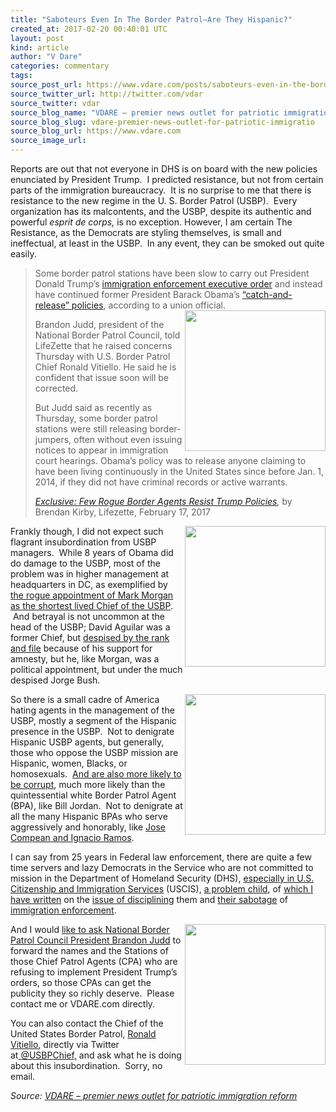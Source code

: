 ```yaml
---
title: "Saboteurs Even In The Border Patrol–Are They Hispanic?"
created_at: 2017-02-20 00:40:01 UTC
layout: post
kind: article
author: "V Dare"
categories: commentary
tags: 
source_post_url: https://www.vdare.com/posts/saboteurs-even-in-the-border-patrol-are-they-hispanic
source_twitter_url: http://twitter.com/vdar
source_twitter: vdar
source_blog_name: "VDARE – premier news outlet for patriotic immigration reform"
source_blog_slug: vdare-premier-news-outlet-for-patriotic-immigratio
source_blog_url: https://www.vdare.com
source_image_url: 
---
```

<div class="pf-content"><p>Reports are out that not everyone in DHS is on board with the new policies enunciated by President Trump.  I predicted resistance, but not from certain parts of the immigration bureaucracy.  It is no surprise to me that there is resistance to the new regime in the U. S. Border Patrol (USBP).  Every organization has its malcontents, and the USBP, despite its authentic and powerful<em> esprit de corps,</em> is no exception. However, I am certain The Resistance, as the Democrats are styling themselves, is small and ineffectual, at least in the USBP.  In any event, they can be smoked out quite easily.</p>
<blockquote><p>Some border patrol stations have been slow to carry out President Donald Trump’s <a href="http://www.lifezette.com/polizette/trump-begins-immigration-enforcement-overhaul/">immigration enforcement executive order</a> and instead have continued former President Barack Obama’s <a href="http://www.lifezette.com/polizette/catch-and-release/">“catch-and-release” policies</a>, according to a union official.<img class="size-full wp-image-107576 alignright" title="" src="https://s3-us-west-2.amazonaws.com/vdare-live/wp-content/uploads/2017/02/19193924/walking.jpg" alt="" width="225" align="right" srcset="https://s3-us-west-2.amazonaws.com/vdare-live/wp-content/uploads/2017/02/19193924/walking.jpg 336w, https://s3-us-west-2.amazonaws.com/vdare-live/wp-content/uploads/2017/02/19193924/walking-150x118.jpg 150w, https://s3-us-west-2.amazonaws.com/vdare-live/wp-content/uploads/2017/02/19193924/walking-300x236.jpg 300w" sizes="(max-width: 336px) 100vw, 336px" /></p>
<p>Brandon Judd, president of the National Border Patrol Council, told LifeZette that he raised concerns Thursday with U.S. Border Patrol Chief Ronald Vitiello. He said he is confident that issue soon will be corrected.</p>
<p>But Judd said as recently as Thursday, some border patrol stations were still releasing border-jumpers, often without even issuing notices to appear in immigration court hearings. Obama’s policy was to release anyone claiming to have been living continuously in the United States since before Jan. 1, 2014, if they did not have criminal records or active warrants.</p>
<p><em><a href="http://www.lifezette.com/polizette/exclusive-rogue-border-agents-resist-trump-policies/">Exclusive: Few Rogue Border Agents Resist Trump Policies</a>,</em> by Brendan Kirby, Lifezette, February 17, 2017</p></blockquote>
<p><img title="" src="https://1.bp.blogspot.com/-8DGPUJtBUN8/WKjLATiIhjI/AAAAAAAAKsw/cwewhjjjCDkDqGWZnVr9PvGjUX9NNWayACLcB/s320/Aguilar0Pesos1.gif" width="225" align="right" /></p>
<p>Frankly though, I did not expect such flagrant insubordination from USBP managers.  While 8 years of Obama did do damage to the USBP, most of the problem was in higher management at headquarters in DC, as exemplified by <a href="http://federaleagent86.blogspot.com/2016/10/new-border-patrol-chief-unconcerned.html">the rogue appointment of Mark Morgan as the shortest lived Chief of the USBP</a>.  And betrayal is not uncommon at the head of the USBP; David Aguilar was a former Chief, but <a href="http://federaleagent86.blogspot.com/2010/04/bad-news-david-v-aguilar-mexican.html">despised by the rank and file</a> because of his support for amnesty, but he, like Morgan, was a political appointment, but under the much despised Jorge Bush.</p><!-- TAG START { player: "7518-804336-VDare - Outstream - Rev", owner: "ONE Video by AOL", for: "ONE Video by AOL" - BEINJS } --><div id="57966237cc52c74a5e1363c4" class="vdb_player vdb_57966237cc52c74a5e1363c456bcd17ce4b018167fea5539">    <script type="text/javascript" src="//delivery.vidible.tv/jsonp/pid=57966237cc52c74a5e1363c4/56bcd17ce4b018167fea5539_bein.js"></script></div><!-- TAG END { date: 07/25/16 } -->
<p><img title="" src="http://ic.pics.livejournal.com/larvatus/3533539/658482/658482_original.jpg" width="225" align="right" /></p>
<p>So there is a small cadre of America hating agents in the management of the USBP, mostly a segment of the Hispanic presence in the USBP.  Not to denigrate Hispanic USBP agents, but generally, those who oppose the USBP mission are Hispanic, women, Blacks, or homosexuals.  <a href="http://www.vdare.com/articles/brb-the-brown-run-border-and-the-coming-enforcement-collapse">And are also more likely to be corrupt</a>, much more likely than the quintessential white Border Patrol Agent (BPA), like Bill Jordan.  Not to denigrate at all the many Hispanic BPAs who serve aggressively and honorably, like <a href="http://ramos-compean.blogspot.com/">Jose Compean and Ignacio Ramos</a>.</p>
<p>I can say from 25 years in Federal law enforcement, there are quite a few time servers and lazy Democrats in the Service who are not committed to mission in the Department of Homeland Security (DHS), <a href="http://www.vdare.com/articles/president-trump-will-have-foes-in-immigration-bureaucracy-but-also-friends-they-can-help-him-win">especially in U.S. Citizenship and Immigration Services</a> (USCIS), <a href="http://federaleagent86.blogspot.com/2016/01/ice-svu-and-uscis-aiding-alien.html">a problem child</a>, of <a href="http://federaleagent86.blogspot.com/2016/12/taming-us-citizenship-and-immigration.html">which I have written</a> on the <a href="http://federaleagent86.blogspot.com/2016/12/taming-us-citizenship-and-immigration.html">issue of disciplining</a> them and <a href="http://federaleagent86.blogspot.com/2017/01/convictions-in-san-bernardino-terrorist.html">their sabotage</a> of <a href="http://federaleagent86.blogspot.com/2017/01/what-trump-is-up-against-saboteurs-at.html">immigration enforcement</a>.</p>
<p><img title="" src="http://www.gtscoalition.com/wp-content/uploads/2015/08/ronaldvitiello.png" width="225" align="right" /></p>
<p>And I would <a href="http://www.bpunion.org/index.php/151-national/contact-nbpc/154-contact-nbpc">like to ask National Border Patrol Council President Brandon Judd</a> to forward the names and the Stations of those Chief Patrol Agents (CPA) who are refusing to implement President Trump&#8217;s orders, so those CPAs can get the publicity they so richly deserve.  Please contact me or VDARE.com directly.</p>
<p>You can also contact the Chief of the United States Border Patrol, <a href="https://www.cbp.gov/about/leadership-organization/executive-assistant-commissioners-offices/chief-united-states-border-patrol">Ronald Vitiello</a>, directly via Twitter at<a href="https://twitter.com/usbpchief"> @USBPChief,</a> and ask what he is doing about this insubordination.  Sorry, no email.</p>
</div><div class="">
    <i>Source: <a href="https://www.vdare.com">VDARE – premier news outlet for patriotic immigration reform</a></i>
</div>
